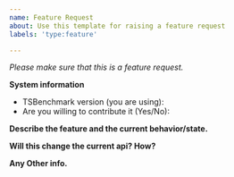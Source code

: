 ```yaml
---
name: Feature Request
about: Use this template for raising a feature request
labels: 'type:feature'

---
```


<em>Please make sure that this is a feature request.</em>

**System information**
- TSBenchmark version (you are using):
- Are you willing to contribute it (Yes/No):


**Describe the feature and the current behavior/state.**


**Will this change the current api? How?**


**Any Other info.**
